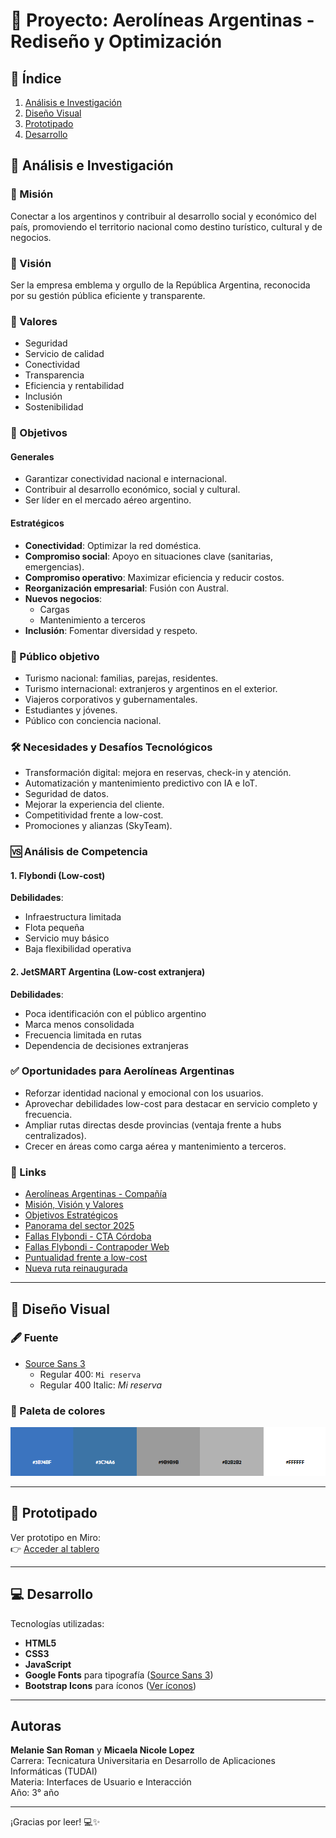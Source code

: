 # 🛫 Proyecto: Aerolíneas Argentinas - Rediseño y Optimización

## 📍 Índice
1. [Análisis e Investigación](#analisis-e-investigacion)
2. [Diseño Visual](#diseño-visual)
3. [Prototipado](#prototipado)
4. [Desarrollo](#desarrollo)

## 🧠 Análisis e Investigación

### 🔷 Misión
Conectar a los argentinos y contribuir al desarrollo social y económico del país, promoviendo el territorio nacional como destino turístico, cultural y de negocios.

### 🔷 Visión
Ser la empresa emblema y orgullo de la República Argentina, reconocida por su gestión pública eficiente y transparente.

### 🔷 Valores
- Seguridad  
- Servicio de calidad  
- Conectividad  
- Transparencia  
- Eficiencia y rentabilidad  
- Inclusión  
- Sostenibilidad  

### 🎯 Objetivos

#### Generales
- Garantizar conectividad nacional e internacional.  
- Contribuir al desarrollo económico, social y cultural.  
- Ser líder en el mercado aéreo argentino.  

#### Estratégicos
- **Conectividad**: Optimizar la red doméstica.  
- **Compromiso social**: Apoyo en situaciones clave (sanitarias, emergencias).  
- **Compromiso operativo**: Maximizar eficiencia y reducir costos.  
- **Reorganización empresarial**: Fusión con Austral.  
- **Nuevos negocios**:  
  - Cargas  
  - Mantenimiento a terceros  
- **Inclusión**: Fomentar diversidad y respeto.  

### 👥 Público objetivo
- Turismo nacional: familias, parejas, residentes.  
- Turismo internacional: extranjeros y argentinos en el exterior.  
- Viajeros corporativos y gubernamentales.  
- Estudiantes y jóvenes.  
- Público con conciencia nacional.  

### 🛠 Necesidades y Desafíos Tecnológicos
- Transformación digital: mejora en reservas, check-in y atención.  
- Automatización y mantenimiento predictivo con IA e IoT.  
- Seguridad de datos.  
- Mejorar la experiencia del cliente.  
- Competitividad frente a low-cost.  
- Promociones y alianzas (SkyTeam).  

### 🆚 Análisis de Competencia

#### 1. Flybondi (Low-cost)
**Debilidades**:
- Infraestructura limitada  
- Flota pequeña  
- Servicio muy básico  
- Baja flexibilidad operativa  

#### 2. JetSMART Argentina (Low-cost extranjera)
**Debilidades**:
- Poca identificación con el público argentino  
- Marca menos consolidada  
- Frecuencia limitada en rutas  
- Dependencia de decisiones extranjeras  

### ✅ Oportunidades para Aerolíneas Argentinas
- Reforzar identidad nacional y emocional con los usuarios.  
- Aprovechar debilidades low-cost para destacar en servicio completo y frecuencia.  
- Ampliar rutas directas desde provincias (ventaja frente a hubs centralizados).  
- Crecer en áreas como carga aérea y mantenimiento a terceros.  

### 🔗 Links
- [Aerolíneas Argentinas - Compañía](https://www.aerolineas.com.ar/compania)  
- [Misión, Visión y Valores](https://www.aerolineas.com.ar/mision-vision-valores)  
- [Objetivos Estratégicos](https://www.aerolineas.com.ar/objetivos-estrategicos)  
- [Panorama del sector 2025](https://blog.wearedrew.co/noticias/industria-aerocomercial-en-argentina-panorama-actual-y-tendencias-para-el-2025?utm_source)  
- [Fallas Flybondi - CTA Córdoba](https://ctaacordoba.org/flybondi-una-por-una-las-fallas-de-la-low-cost-mas-denunciada-de-la-argentina/?utm_source)  
- [Fallas Flybondi - Contrapoder Web](https://contrapoderweb.com.ar/flybondi-una-por-una-las-fallas-de-la-low-cost-mas-denunciada-de-la-argentina/?utm_source)  
- [Puntualidad frente a low-cost](https://america-retail.com/paises/argentina/contra-el-relato-oficial-aerolineas-argentinas-destaca-en-puntualidad-frente-a-las-low-cost/?utm_source)  
- [Nueva ruta reinaugurada](https://www.iprofesional.com/actualidad/429978-aerolineas-argentinas-reinauguro-nueva-ruta-entre-dos-provincias-claves-del-pais?utm_source)

---

## 🎨 Diseño Visual

### 🖋 Fuente
- [Source Sans 3](https://fonts.google.com/specimen/Source+Sans+3)
  - Regular 400: `Mi reserva`
  - Regular 400 Italic: *Mi reserva*

### 🎨 Paleta de colores

![Paleta de colores](./assets/paleta.png)

---

## 🧪 Prototipado

Ver prototipo en Miro:  
👉 [Acceder al tablero](https://miro.com/app/board/uXjVIpiKVa8=/?share_link_id=817698885936) 

---

## 💻 Desarrollo

Tecnologías utilizadas:

- **HTML5**  
- **CSS3**  
- **JavaScript**  
- **Google Fonts** para tipografía ([Source Sans 3](https://fonts.google.com/specimen/Source+Sans+3))  
- **Bootstrap Icons** para íconos ([Ver íconos](https://icons.getbootstrap.com/))

---

## Autoras

**Melanie San Roman** y **Micaela Nicole Lopez**  
Carrera: Tecnicatura Universitaria en Desarrollo de Aplicaciones Informáticas (TUDAI)  
Materia: Interfaces de Usuario e Interacción  
Año: 3° año

---

¡Gracias por leer! 💻✨
